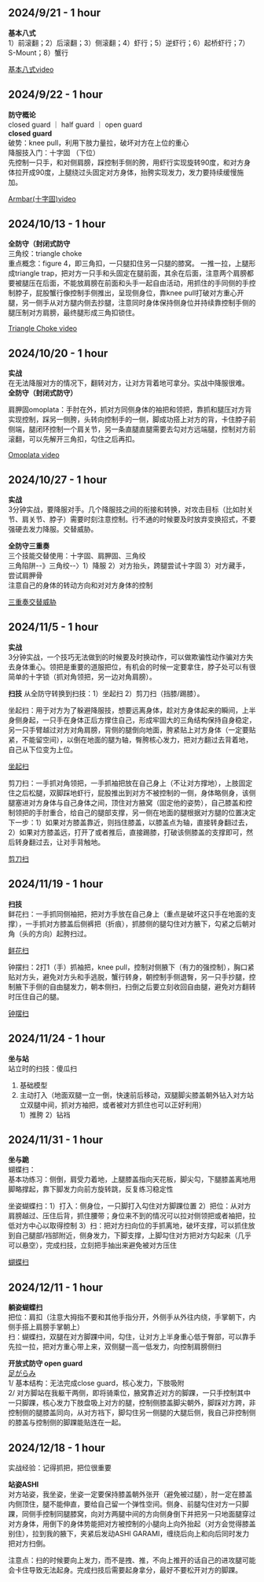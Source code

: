 ## 2024/9/21 - 1 hour  
**基本八式**  
1）前滚翻；2）后滚翻；3）侧滚翻；4）虾行；5）逆虾行；6）起桥虾行；7）S-Mount；8）蟹行  
  
[基本八式video](https://www.bilibili.com/video/BV1Mk4y1p7h5/?vd_source=93891b72d03f240d275d6323d98b24ae
)  

## 2024/9/22 - 1 hour  
**防守概论**  
closed guard ｜ half guard ｜ open guard  
**closed guard**  
破势：knee pull，利用下肢力量拉，破坏对方在上位的重心  
降服技入门：十字固 （下位）  
先控制一只手，和对侧肩膀，踩控制手侧的胯，用虾行实现旋转90度，和对方身体拉开成90度，上腿绕过头固定对方身体，抬胯实现发力，发力要持续缓慢施加。  

[Armbar(十字固)video](https://www.bilibili.com/video/BV1cosTeLES3/?spm_id_from=333.999.0.0&vd_source=93891b72d03f240d275d6323d98b24ae)  
  
## 2024/10/13 - 1 hour  
**全防守（封闭式防守**  
三角绞：triangle choke  
重点概念：figure 4，即三角扣，一只腿扣住另一只腿的膝窝。 一推一拉，上腿形成triangle trap，把对方一只手和头固定在腿前面，其余在后面，注意两个肩膀都要被腿压在后面，不能放肩膀在前面和头手一起自由活动，用抓住的手同侧的手控制脖子，屁股蟹行像控制手侧推出，呈现侧身位，靠knee pull打破对方重心开腿，另一侧手从对方腿内侧去抄腿，注意同时身体保持侧身位并持续靠控制手侧的腿压制对方肩膀，最终腿形成三角扣锁住。  
  
[Triangle Choke video](https://www.bilibili.com/video/BV1qKHWekEiY/?spm_id_from=333.999.0.0&vd_source=93891b72d03f240d275d6323d98b24ae)  
  
## 2024/10/20 - 1 hour  
**实战**  
在无法降服对方的情况下，翻转对方，让对方背着地可拿分。实战中降服很难。  
**全防守（封闭式防守）**  

肩胛固omoplata：手肘在外，抓对方同侧身体的袖把和领把，靠抓和腿压对方背实现控制，踩另一侧胯，头转向控制手的一侧，脚成功搭上对方的背，卡住脖子前侧端，腿闭环控制一个肩关节，另一条直腿直腿需要去勾对方远端腿，控制对方前滚翻，可以先解开三角扣，勾住之后再扣。  
  
[Omoplata video](https://www.bilibili.com/video/BV1Qi4JePEQQ/?spm_id_from=333.999.0.0&vd_source=93891b72d03f240d275d6323d98b24ae)    

## 2024/10/27 - 1 hour 
**实战**   
3分钟实战，要降服对手。几个降服技之间的衔接和转换，对攻击目标（比如肘关节、肩关节、脖子）需要时刻注意控制。行不通的时候要及时放弃变换招式，不要强硬去发力降服。交替威胁。
   
**全防守三重奏**    
三个技能交替使用：十字固、肩胛固、三角绞    
三角陷阱--》三角绞--〉1）降服 2）对方抬头，跨腿尝试十字固 3）对方藏手，尝试肩胛骨    
注意自己的身体的转动方向和对对方身体的控制  
  
[三重奏交替威胁](https://www.bilibili.com/video/BV1K1t5e2EWd/?spm_id_from=333.999.0.0)  

## 2024/11/5 - 1 hour  
**实战**  
3分钟实战，一个技巧无法做到的时候要及时换动作，可以做欺骗性动作骗对方失去身体重心。领把是重要的道服把位，有机会的时候一定要拿住，脖子处可以有很简单的十字锁（抓对角领把，另一边对角肩膀）。  
  
**扫技**
从全防守转换到扫技：1）坐起扫 2）剪刀扫（挡膝/踢膝）。
  
坐起扫：用于对方为了躲避降服技，想要远离身体，趁对方身体起来的瞬间，上半身侧身起，一只手在身体正后方撑住自己，形成牢固大的三角结构保持自身稳定，另一只手臂越过对方对角肩膀，背侧的腿倒向地面，胯紧贴上对方身体（一定要贴紧，不能留空间），以倒在地面的腿为轴，臀胯核心发力，把对方翻过去背着地，自己从下位变为上位。  
  
[坐起扫](https://www.bilibili.com/video/BV1Lbsze9EP7?spm_id_from=333.788.videopod.sections&vd_source=93891b72d03f240d275d6323d98b24ae)  

剪刀扫：一手抓对角领把，一手抓袖把放在自己身上（不让对方撑地），上肢固定住之后松腿，双脚踩地虾行，屁股推出到对方不被控制的一侧，身体略侧身，该侧腿塞进对方身体与自己身体之间，顶住对方腋窝（固定他的姿势），自己膝盖和控制领把的手肘重合，给自己的腿部支撑，另一侧在地面的腿根据对方腿的位置决定下一步：1）如果对方膝盖靠近，则挡住膝盖，以膝盖点为轴，直接转身翻过去，2）如果对方膝盖远，打开了或者推后，直接踢膝，打破该侧膝盖的支撑即可，然后转身翻过去，让对手背触地。  

[剪刀扫](https://www.bilibili.com/video/BV1J52EYuEGY?spm_id_from=333.788.videopod.sections&vd_source=93891b72d03f240d275d6323d98b24ae)  
  
  
## 2024/11/19 - 1 hour  
**扫技**  
鲜花扫：一手抓同侧袖把，把对方手放在自己身上（重点是破坏这只手在地面的支撑），一手抓对方膝盖后侧裤把（折痕），抓膝侧的腿勾住对方腋下，勾紧之后朝对角（头的方向）起胯扫过。  

[鲜花扫](https://www.bilibili.com/video/BV1mm2wYrEGB/?spm_id_from=333.999.0.0)  

钟摆扫：2打1（手）抓袖把，knee pull，控制对侧腋下（有力的强控制），胸口紧贴对方头，避免对方头和手逃脱，蟹行转身，朝控制手侧退臀，另一只手抄腿，控制腋下手侧的自由腿发力，朝本侧扫，扫倒之后要立刻收回自由腿，避免对方翻转时压住自己的腿。  

[钟摆扫](https://www.bilibili.com/video/BV1Si2uYAEiY?spm_id_from=333.788.videopod.sections)
  
  
## 2024/11/24 - 1 hour  
**坐与站**  
站立时的扫技：傻瓜扫  
1. 基础模型
2. 主动打入（地面双腿一立一倒，快速前后移动，双腿脚尖膝盖朝外钻入对方站立双腿中间，抓对方袖把，或者被对方抓住也可以正好利用）  
   1）推胯
   2）钻裆


## 2024/11/31 - 1 hour  
**坐与跪**  
蝴蝶扫：  
基本功练习：侧倒，肩受力着地，上腿膝盖指向天花板，脚尖勾，下腿膝盖离地用脚略撑起，靠下脚发力向前方旋转跳，反复练习稳定性  
  
坐姿蝴蝶扫：1）打入：侧身位，一只脚打入勾住对方脚踝位置 2）把位：从对方肩膀越过、压住后背，抓住腰带；身位来不到的情况可以拉对侧领把或者袖把，拉低对方中心以取得控制 3）扫：把对方扫向位的手抓离地，破坏支撑，可以抓住放到自己腿部/裆部附近，侧身发力，下脚支撑，上脚勾住对方把对方勾起来（几乎可以悬空），完成扫技，立刻把手抽出来避免被对方压住  
  
[蝴蝶扫](https://www.bilibili.com/video/BV1Ur4y177JD/?spm_id_from=333.337.search-card.all.click)  
  
  
## 2024/12/11 - 1 hour  
**躺姿蝴蝶扫**  
把位：肩扣（注意大拇指不要和其他手指分开，外侧手从外往内绕，手掌朝下，内侧手搭上肩膀手掌朝上）  
扫：蝴蝶扫，双腿在对方脚踝中间，勾住，让对方上半身重心低于臀部，可以靠手先拉一拉，把对方重心带上来，双侧腿一高一低发力，向控制肩膀侧扫  
  
**开放式防守 open guard**  
[足がらみ](https://ja.wikipedia.org/wiki/%E8%B6%B3%E7%B7%98)  
1/ 基本结构：无法完成close guard，核心发力，下肢吸附  
2/ 对方脚站在我躯干两侧，即将骑乘位，腋窝靠近对方的脚踝，一只手控制其中一只脚踝，核心发力下肢盘吸上对方的腿，控制侧膝盖脚尖朝外，脚踩对方跨，非控制侧的腿膝盖同向，从对方裆下，脚勾住另一侧腿的大腿后侧，我自己非控制侧的膝盖与控制侧的脚踝能贴连在一起。  


## 2024/12/18 - 1 hour  
实战经验：记得抓把，把位很重要  
  
**站姿ASHI**  
对方站姿，我坐姿，坐姿一定要保持膝盖朝外张开（避免被过腿），肘一定在膝盖内侧顶住，腿不能伸直，要给自己留一个弹性空间。侧身、前腿勾住对方一只脚踝，同侧手控制同腿膝窝，向对方两腿中间的方向侧身倒下并把另一只地面腿穿过对方身体，用倒下的身体势能把对方被控制的小腿向上向外抬起（对方会觉得膝盖别住），拉到我的腋下，夹紧后发动ASHI GARAMI，缠绕后向上和向后同时发力把对方扫倒。  

注意点：扫的时候要向上发力，而不是拽、推，不向上推开的话自己的进攻腿可能会卡住导致无法起身。完成扫技后需要起身拿分，最好不要松开对方的脚踝。  





